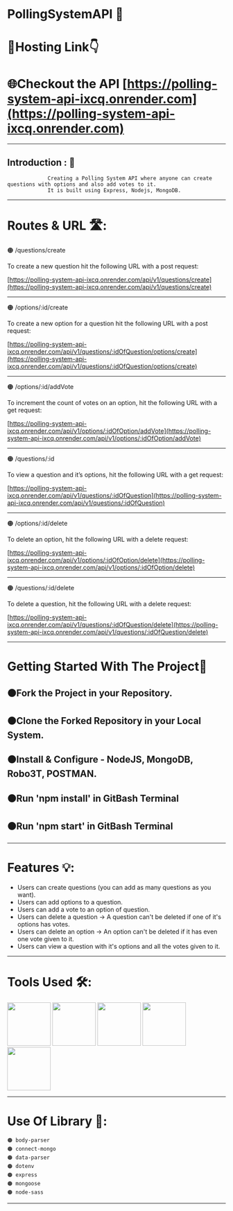 #  PollingSystemAPI 🦁
# 🔗Hosting Link👇
# 🌐Checkout the API [https://polling-system-api-ixcq.onrender.com](https://polling-system-api-ixcq.onrender.com)
---
## Introduction : 🫵
                 Creating a Polling System API where anyone can create questions with options and also add votes to it. 
                 It is built using Express, Nodejs, MongoDB.

  ---      
 # Routes & URL 🛣️:
 
🟠 /questions/create

   To create a new question hit the following URL with a post request:
         
   [https://polling-system-api-ixcq.onrender.com/api/v1/questions/create](https://polling-system-api-ixcq.onrender.com/api/v1/questions/create)
   
   ---
🟠 /options/:id/create

   To create a new option for a question hit the following URL with a post request:
   
   [https://polling-system-api-ixcq.onrender.com/api/v1/questions/:idOfQuestion/options/create](https://polling-system-api-ixcq.onrender.com/api/v1/questions/:idOfQuestion/options/create)
   
   ---
🟠 /options/:id/addVote
    
   To increment the count of votes on an option, hit the following URL with a get request:
   
   [https://polling-system-api-ixcq.onrender.com/api/v1/options/:idOfOption/addVote](https://polling-system-api-ixcq.onrender.com/api/v1/options/:idOfOption/addVote)
   
   ---
🟠 /questions/:id
    
   To view a question and it’s options, hit the following URL with a get request:
         
   [https://polling-system-api-ixcq.onrender.com/api/v1/questions/:idOfQuestion](https://polling-system-api-ixcq.onrender.com/api/v1/questions/:idOfQuestion)
   
   ---
🟠 /options/:id/delete

   To delete an option, hit the following URL with a delete request:
   
   [https://polling-system-api-ixcq.onrender.com/api/v1/options/:idOfOption/delete](https://polling-system-api-ixcq.onrender.com/api/v1/options/:idOfOption/delete)
   
   ---
🟠 /questions/:id/delete

   To delete a question, hit the following URL with a delete request:
   
   [https://polling-system-api-ixcq.onrender.com/api/v1/questions/:idOfQuestion/delete](https://polling-system-api-ixcq.onrender.com/api/v1/questions/:idOfQuestion/delete)
 
---
# Getting Started With The Project🏃

  🟠Fork the Project in your Repository.
  ---
  🟠Clone the Forked Repository in your Local System.
  ---
  🟠Install & Configure - NodeJS, MongoDB, Robo3T, POSTMAN.
  ---
  🟠Run 'npm install' in GitBash Terminal
  --- 
  🟠Run 'npm start' in GitBash Terminal
  ---
  ---
  # Features 💡:
- Users can create questions (you can add as many questions as you want).
- Users can add options to a question.
- Users can add a vote to an option of question.
- Users can delete a question -> A question can't be deleted if one of it's options has votes.
- Users can delete an option -> An option can't be deleted if it has even one vote given to it.
- Users can view a question with it's options and all the votes given to it.
---
  # Tools Used 🛠️:
  
  <img width="100" height="100"        src="https://images.ctfassets.net/aq13lwl6616q/7cS8gBoWulxkWNWEm0FspJ/c7eb42dd82e27279307f8b9fc9b136fa/nodejs_cover_photo_smaller_size.png">
  <img width="100" height="100" src="https://res.cloudinary.com/practicaldev/image/fetch/s--YbV36HLj--/c_imagga_scale,f_auto,fl_progressive,h_420,q_auto,w_1000/https://dev-to-uploads.s3.amazonaws.com/i/hpg6if7btrwilqkidqbe.png">
  <img width="100" height="100" src="https://newrelic.com/sites/default/files/styles/og_image/public/2021-10/mongo_logo.jpg?h=2a479378&itok=_jsp1xWA">
  <img width="100" height="100" src="https://encrypted-tbn0.gstatic.com/images?q=tbn:ANd9GcTLy-1SN4fo9U4Sn7S4aI_PyQr5x9sODPQ6V2-YHT4&s">
  <img width-"100" height="100" src="https://logowik.com/content/uploads/images/postman-api-platform6643.logowik.com.webp">
 
 ---
 # Use Of Library 📙: 
 
    🟠 body-parser
    🟠 connect-mongo
    🟠 data-parser
    🟠 dotenv
    🟠 express
    🟠 mongoose
    🟠 node-sass

---
